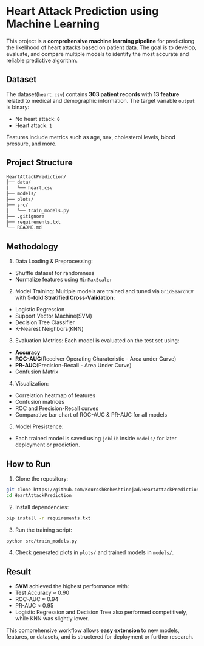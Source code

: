 # Heart Attack Prediction using Machine Learning

This project is a **comprehensive machine learning pipeline** for predictiong the likelihood of heart attacks based on patient data. The goal is to develop, evaluate, and compare multiple models to identify the most accurate and reliable predictive algorithm.

## Dataset

The dataset(```heart.csv```) contains **303 patient records** with **13 feature** related to medical and demographic information. The target variable ```output``` is binary:
- No heart attack: ```0```
- Heart attack: ```1```

Features include metrics such as age, sex, cholesterol levels, blood pressure, and more.

## Project Structure

```bash
HeartAttackPrediction/
├── data/                 
│   └── heart.csv
├── models/                
├── plots/                 
├── src/
│   └── train_models.py    
├── .gitignore
├── requirements.txt
└── README.md
```

## Methodology

1. Data Loading & Preprocessing:
- Shuffle dataset for randomness
- Normalize features using ```MinMaxScaler```

2. Model Training:
Multiple models are trained and tuned via ```GridSearchCV``` with **5-fold Stratified Cross-Validation**:
- Logistic Regression
- Support Vector Machine(SVM)
- Decision Tree Classifier
- K-Nearest Neighbors(KNN)

3. Evaluation Metrics:
Each model is evaluated on the test set using:
- **Accuracy**
- **ROC-AUC**(Receiver Operating Charateristic - Area under Curve)
- **PR-AUC**(Precision-Recall - Area Under Curve)
- Confusion Matrix

4. Visualization:
- Correlation heatmap of features
- Confusion matrices
- ROC and Precision-Recall curves
- Comparative bar chart of ROC-AUC & PR-AUC for all models

5. Model Presistence:
- Each trained model is saved using ```joblib``` inside ```models/``` for later deployment or prediction.

## How to Run

1. Clone the repository:
```bash
git clone https://github.com/KouroshBeheshtinejad/HeartAttackPrediction.git
cd HeartAttackPrediction
```

2. Install dependencies:
```bash
pip install -r requirements.txt
```

3. Run the training script:
```bash
python src/train_models.py
```

4. Check generated plots in ```plots/``` and trained models in ```models/```.

## Result

- **SVM** achieved the highest performance with:
 - Test Accuracy ≈ 0.90
 - ROC-AUC ≈ 0.94
 - PR-AUC ≈ 0.95
- Logistic Regression and Decision Tree also performed competitively, while KNN was slightly lower.

This comprehensive workflow allows **easy extension** to new models, features, or datasets, and is structered for deployment or further research.
